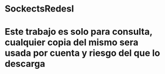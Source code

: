 # SockectsRedesI
# Este trabajo es solo para consulta, cualquier copia del mismo sera usada por cuenta y riesgo del que lo descarga
